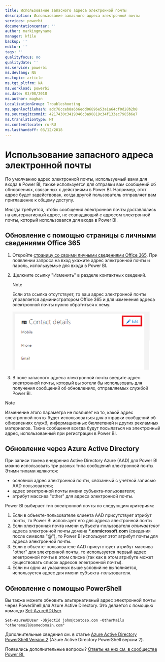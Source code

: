 ```yaml
---
title: Использование запасного адреса электронной почты
description: Использование запасного адреса электронной почты
services: powerbi
documentationcenter: ''
author: markingmyname
manager: kfile
backup: ''
editor: ''
tags: ''
qualityfocus: no
qualitydate: ''
ms.service: powerbi
ms.devlang: NA
ms.topic: article
ms.tgt_pltfrm: NA
ms.workload: powerbi
ms.date: 03/08/2018
ms.author: maghan
LocalizationGroup: Troubleshooting
ms.openlocfilehash: adc78cceb8a6b6edd06896e53a1a64cf0d28b2b8
ms.sourcegitcommit: 4217430c3419046c3a90819c34f133ec7905b6e7
ms.translationtype: HT
ms.contentlocale: ru-RU
ms.lasthandoff: 03/12/2018
---
```

# <a name="using-an-alternate-email-address"></a>Использование запасного адреса электронной почты
По умолчанию адрес электронной почты, используемый вами для входа в Power BI, также используется для отправки вам сообщений об обновлениях, связанных с действиями в Power BI.  Например, этот адрес будет задействован, когда другой пользователь отправляет вам приглашение к общему доступу.

Иногда требуется, чтобы сообщения электронной почты доставлялись на альтернативный адрес, не совпадающий с адресом электронной почты, который использовался для входа в Power BI.

## <a name="updating-through-office-365-personal-info-page"></a>Обновление с помощью страницы с личными сведениями Office 365
1. Откройте [страницу со своими личными сведениями Office 365](https://portal.office.com/account/#personalinfo).  При появлении запроса на вход укажите адрес электронной почты и пароль, используемые для входа в Power BI.
2. Щелкните ссылку "Изменить" в разделе контактных сведений.  
   
   > [!NOTE]
   > Если эта ссылка отсутствует, то ваш адрес электронной почты управляется администратором Office 365 и для изменения адреса электронной почты нужно обратиться к нему.
   > 
   > 
   
   ![](media/service-admin-alternate-email-address-for-power-bi/contact-details.png)
3. В поле запасного адреса электронной почты введите адрес электронной почты, который вы хотели бы использовать для получения сообщений об обновлениях, отправляемых службой Power BI.

> [!NOTE]
> Изменение этого параметра не повлияет на то, какой адрес электронной почты будет использоваться для отправки сообщений об обновлениях служб, информационных бюллетеней и других рекламных материалов.  Такие сообщения всегда будут посылаться на электронный адрес, использованный при регистрации в Power BI.
> 
> 

## <a name="updating-through-azure-active-directory"></a>Обновление через Azure Active Directory
При записи токена внедрения Active Directory Azure (AAD) для Power BI можно использовать три разных типа сообщений электронной почты. Этими типами являются:

* основной адрес электронной почты, связанный с учетной записью AAD пользователя;
* адрес электронной почты имени субъекта-пользователя;
* атрибут массива "other" для адреса электронной почты.

Power BI выбирает тип электронной почты по следующим критериям:
1.  Если в объекте-пользователе клиента AAD присутствует атрибут почты, то Power BI использует его для адреса электронной почты.
2.  Если электронная почта имени субъекта-пользователя *отличается*от адреса электронной почты домена **\*.onmicrosoft.com** (сведения после символа "\@"), то Power BI использует этот атрибут почты для адреса электронной почты.
3.  Если в объекте-пользователе AAD присутствует атрибут массива "other" для электронной почты, то используется первый адрес электронной почты в этом списке (так как в этом атрибуте может существовать список адресов электронной почты).
4. Если ни одно из указанных выше условий не выполняется, используется адрес для имени субъекта-пользователя.

## <a name="updating-with-powershell"></a>Обновление с помощью PowerShell
Вы также можете обновить альтернативный адрес электронной почты через PowerShell для Azure Active Directory. Это делается с помощью команды [Set-AzureADUser](https://docs.microsoft.com/powershell/module/azuread/set-azureaduser).

```
Set-AzureADUser -ObjectId john@contoso.com -OtherMails "otheremail@somedomain.com"
```

Дополнительные сведения см. в статье [Azure Active Directory PowerShell Version 2](https://docs.microsoft.com/powershell/azure/active-directory/install-adv2) (Azure Active Directory PowerShell версии 2).

Появились дополнительные вопросы? [Ответы на них см. в сообществе Power BI.](http://community.powerbi.com/)

